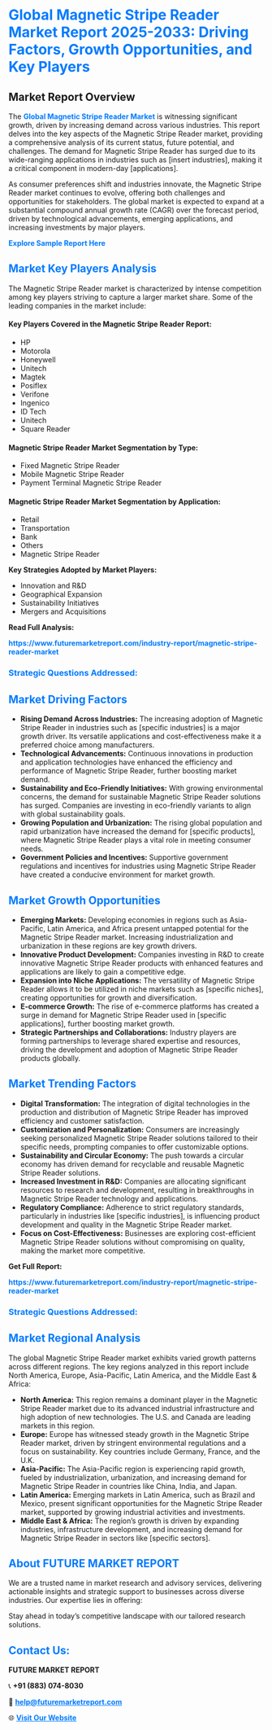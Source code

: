 <h1 style="color: #007BFF;">Global Magnetic Stripe Reader Market Report 2025-2033: Driving Factors, Growth Opportunities, and Key Players</h1>

<section id="overview">
<h2>Market Report Overview</h2>
<p>The <a href="https://www.futuremarketreport.com/industry-report/magnetic-stripe-reader-market" style="color: #007BFF; text-decoration: none;"><strong>Global Magnetic Stripe Reader Market</strong></a> is witnessing significant growth, driven by increasing demand across various industries. This report delves into the key aspects of the Magnetic Stripe Reader market, providing a comprehensive analysis of its current status, future potential, and challenges. The demand for Magnetic Stripe Reader has surged due to its wide-ranging applications in industries such as [insert industries], making it a critical component in modern-day [applications].</p>
<p>As consumer preferences shift and industries innovate, the Magnetic Stripe Reader market continues to evolve, offering both challenges and opportunities for stakeholders. The global market is expected to expand at a substantial compound annual growth rate (CAGR) over the forecast period, driven by technological advancements, emerging applications, and increasing investments by major players.</p>
</section>

<section id="overview">
<p><a href="https://www.futuremarketreport.com/request-sample/reportId=124584" style="color: #007BFF; text-decoration: none;"><strong>Explore Sample Report Here</strong></a></p>
</section>

<section id="key-players">
<h2 style="color: #007BFF;">Market Key Players Analysis</h2>
<p>The Magnetic Stripe Reader market is characterized by intense competition among key players striving to capture a larger market share. Some of the leading companies in the market include:</p>
<h4>Key Players Covered in the Magnetic Stripe Reader Report:</h4>
<ul><li>HP</li><li>Motorola</li><li>Honeywell</li><li>Unitech</li><li>Magtek</li><li>Posiflex</li><li>Verifone</li><li>Ingenico</li><li>ID Tech</li><li>Unitech</li><li>Square Reader</li></ul>
<h4>Magnetic Stripe Reader Market Segmentation by Type:</h4>
<ul><li>Fixed Magnetic Stripe Reader</li><li>Mobile Magnetic Stripe Reader</li><li>Payment Terminal Magnetic Stripe Reader</li></ul>

<h4>Magnetic Stripe Reader Market Segmentation by Application:</h4>
<ul><li>Retail</li><li>Transportation</li><li>Bank</li><li>Others</li><li>Magnetic Stripe Reader</li></ul>
<p><strong>Key Strategies Adopted by Market Players:</strong></p>
<ul>
<li>Innovation and R&D</li>
<li>Geographical Expansion</li>
<li>Sustainability Initiatives</li>
<li>Mergers and Acquisitions</li>
</ul>
</section>

<section>
<p><strong>Read Full Analysis: </strong></p><a href="https://www.futuremarketreport.com/industry-report/magnetic-stripe-reader-market" style="color: #007BFF; text-decoration: none;"><strong>https://www.futuremarketreport.com/industry-report/magnetic-stripe-reader-market</strong></a>
<h3 style="color: #007BFF;">Strategic Questions Addressed:</h3>
</section>

<section id="driving-factors">
<h2 style="color: #007BFF;">Market Driving Factors</h2>
<ul>
<li><strong>Rising Demand Across Industries:</strong> The increasing adoption of Magnetic Stripe Reader in industries such as [specific industries] is a major growth driver. Its versatile applications and cost-effectiveness make it a preferred choice among manufacturers.</li>
<li><strong>Technological Advancements:</strong> Continuous innovations in production and application technologies have enhanced the efficiency and performance of Magnetic Stripe Reader, further boosting market demand.</li>
<li><strong>Sustainability and Eco-Friendly Initiatives:</strong> With growing environmental concerns, the demand for sustainable Magnetic Stripe Reader solutions has surged. Companies are investing in eco-friendly variants to align with global sustainability goals.</li>
<li><strong>Growing Population and Urbanization:</strong> The rising global population and rapid urbanization have increased the demand for [specific products], where Magnetic Stripe Reader plays a vital role in meeting consumer needs.</li>
<li><strong>Government Policies and Incentives:</strong> Supportive government regulations and incentives for industries using Magnetic Stripe Reader have created a conducive environment for market growth.</li>
</ul>
</section>

<section id="growth-opportunities">
<h2 style="color: #007BFF;">Market Growth Opportunities</h2>
<ul>
<li><strong>Emerging Markets:</strong> Developing economies in regions such as Asia-Pacific, Latin America, and Africa present untapped potential for the Magnetic Stripe Reader market. Increasing industrialization and urbanization in these regions are key growth drivers.</li>
<li><strong>Innovative Product Development:</strong> Companies investing in R&D to create innovative Magnetic Stripe Reader products with enhanced features and applications are likely to gain a competitive edge.</li>
<li><strong>Expansion into Niche Applications:</strong> The versatility of Magnetic Stripe Reader allows it to be utilized in niche markets such as [specific niches], creating opportunities for growth and diversification.</li>
<li><strong>E-commerce Growth:</strong> The rise of e-commerce platforms has created a surge in demand for Magnetic Stripe Reader used in [specific applications], further boosting market growth.</li>
<li><strong>Strategic Partnerships and Collaborations:</strong> Industry players are forming partnerships to leverage shared expertise and resources, driving the development and adoption of Magnetic Stripe Reader products globally.</li>
</ul>
</section>

<section id="trending-factors">
<h2 style="color: #007BFF;">Market Trending Factors</h2>
<ul>
<li><strong>Digital Transformation:</strong> The integration of digital technologies in the production and distribution of Magnetic Stripe Reader has improved efficiency and customer satisfaction.</li>
<li><strong>Customization and Personalization:</strong> Consumers are increasingly seeking personalized Magnetic Stripe Reader solutions tailored to their specific needs, prompting companies to offer customizable options.</li>
<li><strong>Sustainability and Circular Economy:</strong> The push towards a circular economy has driven demand for recyclable and reusable Magnetic Stripe Reader solutions.</li>
<li><strong>Increased Investment in R&D:</strong> Companies are allocating significant resources to research and development, resulting in breakthroughs in Magnetic Stripe Reader technology and applications.</li>
<li><strong>Regulatory Compliance:</strong> Adherence to strict regulatory standards, particularly in industries like [specific industries], is influencing product development and quality in the Magnetic Stripe Reader market.</li>
<li><strong>Focus on Cost-Effectiveness:</strong> Businesses are exploring cost-efficient Magnetic Stripe Reader solutions without compromising on quality, making the market more competitive.</li>
</ul>
</section>

<section>
<p><strong>Get Full Report: </strong></p><a href="https://www.futuremarketreport.com/industry-report/magnetic-stripe-reader-market" style="color: #007BFF; text-decoration: none;"><strong>https://www.futuremarketreport.com/industry-report/magnetic-stripe-reader-market</strong></a>
<h3 style="color: #007BFF;">Strategic Questions Addressed:</h3>
</section>


<section id="regional-analysis">
<h2 style="color: #007BFF;">Market Regional Analysis</h2>
<p>The global Magnetic Stripe Reader market exhibits varied growth patterns across different regions. The key regions analyzed in this report include North America, Europe, Asia-Pacific, Latin America, and the Middle East & Africa:</p>
<ul>
<li><strong>North America:</strong> This region remains a dominant player in the Magnetic Stripe Reader market due to its advanced industrial infrastructure and high adoption of new technologies. The U.S. and Canada are leading markets in this region.</li>
<li><strong>Europe:</strong> Europe has witnessed steady growth in the Magnetic Stripe Reader market, driven by stringent environmental regulations and a focus on sustainability. Key countries include Germany, France, and the U.K.</li>
<li><strong>Asia-Pacific:</strong> The Asia-Pacific region is experiencing rapid growth, fueled by industrialization, urbanization, and increasing demand for Magnetic Stripe Reader in countries like China, India, and Japan.</li>
<li><strong>Latin America:</strong> Emerging markets in Latin America, such as Brazil and Mexico, present significant opportunities for the Magnetic Stripe Reader market, supported by growing industrial activities and investments.</li>
<li><strong>Middle East & Africa:</strong> The region’s growth is driven by expanding industries, infrastructure development, and increasing demand for Magnetic Stripe Reader in sectors like [specific sectors].</li>
</ul>
</section>

<footer>
<h2 style="color: #007BFF;">About FUTURE MARKET REPORT</h2>
<p>We are a trusted name in market research and advisory services, delivering actionable insights and strategic support to businesses across diverse industries. Our expertise lies in offering:</p>

<p>Stay ahead in today’s competitive landscape with our tailored research solutions.</p>

<h2 style="color: #007BFF;">Contact Us:</h2>
<p><strong>FUTURE MARKET REPORT</strong></p>
<p>📞 <strong>+91 (883) 074-8030</strong></p>
<p>📧 <strong><a href="mailto:help@futuremarketreport.com" style="color: #007BFF;">help@futuremarketreport.com</a></strong></p>
<p>🌐 <strong><a href="https://www.futuremarketreport.com/" style="color: #007BFF;">Visit Our Website</a></strong></p>
</footer>
